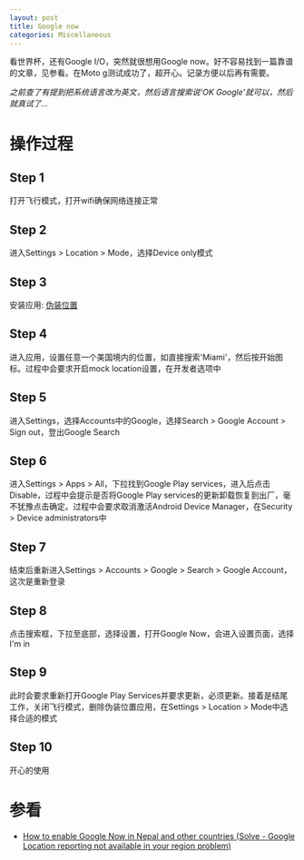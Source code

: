 ```yaml
---
layout: post
title: Google now
categories: Miscellaneous
---
```


看世界杯，还有Google I/O，突然就很想用Google now。好不容易找到一篇靠谱的文章，见参看。在Moto g测试成功了，超开心。记录方便以后再有需要。

*之前查了有提到把系统语言改为英文，然后语言搜索说'OK Google'就可以，然后就真试了...*

# 操作过程
## Step 1
打开飞行模式，打开wifi确保网络连接正常

## Step 2
进入Settings > Location > Mode，选择Device only模式

## Step 3
安装应用: [伪装位置][fakegps]

## Step 4
进入应用，设置任意一个美国境内的位置，如直接搜索'Miami'，然后按开始图标。过程中会要求开启mock location设置，在开发者选项中

## Step 5
进入Settings，选择Accounts中的Google，选择Search > Google Account > Sign out，登出Google Search

## Step 6
进入Settings > Apps > All，下拉找到Google Play services，进入后点击Disable，过程中会提示是否将Google Play services的更新卸载恢复到出厂，毫不犹豫点击确定。过程中会要求取消激活Android Device Manager，在Security > Device administrators中

## Step 7
结束后重新进入Settings > Accounts > Google > Search > Google Account，这次是重新登录

## Step 8
点击搜索框，下拉至底部，选择设置，打开Google Now，会进入设置页面，选择I'm in

## Step 9
此时会要求重新打开Google Play Services并要求更新，必须更新。接着是结尾工作，关闭飞行模式，删除伪装位置应用，在Settings > Location > Mode中选择合适的模式

## Step 10
开心的使用

# 参看
+ [How to enable Google Now in Nepal and other countries (Solve - Google Location reporting not available in your region problem)](http://thenepalidroidguy.blogspot.com/2014/02/how-to-enable-google-now_6.html "How to enable Google Now in Nepal and other countries (Solve - Google Location reporting not available in your region problem)")

[fakegps]: https://play.google.com/store/apps/details?id=com.fakegps.mock "伪装位置 Fake GPS Location"
